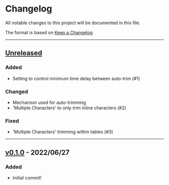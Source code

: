 # Changelog

All notable changes to this project will be documented in this file.

The format is based on [Keep a Changelog](http://keepachangelog.com/en/1.0.0/)

---

## [Unreleased]

### Added

- Setting to control minimum time delay between auto-trim (#1)

### Changed

- Mechanism used for auto-trimming
- 'Multiple Characters' to only trim inline characters (#2)

### Fixed

- 'Multiple Characters' trimming within tables (#3)

---

## [v0.1.0] - 2022/06/27

### Added

- Initial commit!

[Unreleased]: https://github.com/zlovatt/obsidian-trim-whitespace/compare/master...develop
[v0.1.0]: https://github.com/zlovatt/obsidian-trim-whitespace/compare/a53bdb3...v0.1.0
